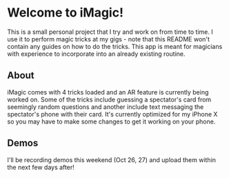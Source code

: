 # Welcome to iMagic!

This is a small personal project that I try and work on from time to time. I use it to perform magic tricks at my gigs - note that this README won't contain any guides on how to do the tricks. This app is meant for magicians with experience to incorporate into an already existing routine.

## About

iMagic comes with 4 tricks loaded and an AR feature is currently being worked on. Some of the tricks include guessing a spectator's card from seemingly random questions and another include text messaging the spectator's phone with their card. It's currently optimized for my iPhone X so you may have to make some changes to get it working on your phone. 

## Demos

I'll be recording demos this weekend (Oct 26, 27) and upload them within the next few days after!
